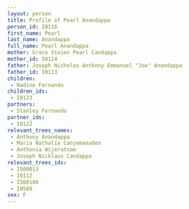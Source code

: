 ```yaml
---
layout: person
title: Profile of Pearl Anandappa
person_id: I0116
first_name: Pearl
last_name: Anandappa
full_name: Pearl Anandappa
mother: Grace Vivien Pearl Candappa
mother_id: I0114
father: Joseph Nicholas Anthony Emmanuel "Joe" Anandappa
father_id: I0113
children:
 - Nadine Fernando
children_ids:
 - I0123
partners:
 - Stanley Fernando
partner_ids:
 - I0122
relevant_trees_names:
 - Anthony Anandappa
 - Maria Nathalia Canjemanaden
 - Anthonia Wijeratnam
 - Joseph Nicklaus Candappa
relevant_trees_ids:
 - I500013
 - I0112
 - I500100
 - I0509
sex: F
---
```


